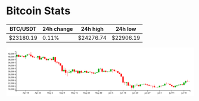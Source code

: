 # Bitcoin Stats

BTC/USDT|24h change|24h high|24h low|
|---|---|---|---|
|$23180.19|0.11%|$24276.74|$22906.19|

<img src="./chart.svg">
